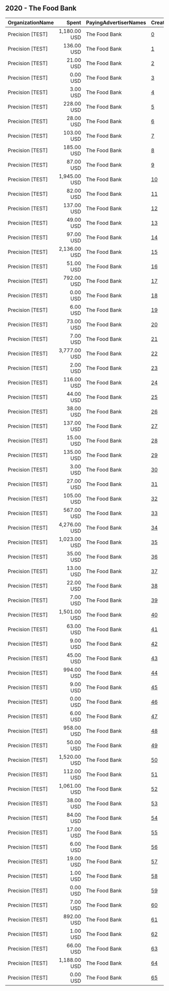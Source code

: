 ## 2020 - The Food Bank 
|OrganizationName|Spent|PayingAdvertiserNames|CreativeUrls|Impressions|Genders|AgeBrackets|CountryCodes|BillingAddresses|CandidateBallotInformation|
|:---|---:|:---|:---|---:|:---|:---|:---|:---|:---|
|Precision [TEST]|1,180.00 USD|The Food Bank|[0](https://www.snap.com/political-ads/asset/efe13aa191ad43a1b235ad306f019eceb2b66c93c2dfe052cabaf528f5181390?mediaType=png)|254,424||18-25||"1121 14th Street NW Suite 700,Washington,20005,US"|List Building|
|Precision [TEST]|136.00 USD|The Food Bank|[1](https://www.snap.com/political-ads/asset/a5b415c4788bedbc47df2c6cd3a397c2d9497e469e461ae1baf2b7d6e7af11e5?mediaType=jpg)|13,252|FEMALE|18+|united states|"1121 14th Street NW Suite 700,Washington,20005,US"|Get Out the Vote|
|Precision [TEST]|21.00 USD|The Food Bank|[2](https://www.snap.com/political-ads/asset/47d32673cc0255fe00369c74817d655b3c8532fbe5ea6c25ea39beefa0da20b1?mediaType=jpg)|2,074|FEMALE|18+|united states|"1121 14th Street NW Suite 700,Washington,20005,US"|Get Out the Vote|
|Precision [TEST]|0.00 USD|The Food Bank|[3](https://www.snap.com/political-ads/asset/e0c02fa50e72e9569b3836e7717c98f4a007c0a5b7b2bf2f6c2c39e93966af4a?mediaType=jpg)|39|FEMALE||united states|"1121 14th Street NW Suite 700,Washington,20005,US"|Get Out the Vote|
|Precision [TEST]|3.00 USD|The Food Bank|[4](https://www.snap.com/political-ads/asset/c997c946cf0bfbd8a3e5ab2c343eacd98654e7221fc657ba96cdc684ad4a7284?mediaType=jpg)|272|FEMALE|18+|united states|"1121 14th Street NW Suite 700,Washington,20005,US"|Get Out the Vote|
|Precision [TEST]|228.00 USD|The Food Bank|[5](https://www.snap.com/political-ads/asset/a5b415c4788bedbc47df2c6cd3a397c2d9497e469e461ae1baf2b7d6e7af11e5?mediaType=jpg)|23,837|FEMALE|18-39|united states|"1121 14th Street NW Suite 700,Washington,20005,US"|Voter Registration|
|Precision [TEST]|28.00 USD|The Food Bank|[6](https://www.snap.com/political-ads/asset/47d32673cc0255fe00369c74817d655b3c8532fbe5ea6c25ea39beefa0da20b1?mediaType=jpg)|2,803|FEMALE||united states|"1121 14th Street NW Suite 700,Washington,20005,US"|Voter Registration|
|Precision [TEST]|103.00 USD|The Food Bank|[7](https://www.snap.com/political-ads/asset/ecf2b24cacad982fefb26f44a31afef78c2f52996624660d19639733f95f4fab?mediaType=jpg)|11,184|FEMALE|18-39|united states|"1121 14th Street NW Suite 700,Washington,20005,US"|Voter Registration|
|Precision [TEST]|185.00 USD|The Food Bank|[8](https://www.snap.com/political-ads/asset/4c5369692ad22721804c2e5464389bd24935afe8502a4c3b5458bd7305409c36?mediaType=jpg)|17,021|FEMALE|18-39|united states|"1121 14th Street NW Suite 700,Washington,20005,US"|Voter Registration|
|Precision [TEST]|87.00 USD|The Food Bank|[9](https://www.snap.com/political-ads/asset/2eef3f0e0b925e764486a6cd7aec031c8184cd74c1e848b514931bb7adb80058?mediaType=jpg)|7,844|FEMALE|18+|united states|"1121 14th Street NW Suite 700,Washington,20005,US"|Voter Registration|
|Precision [TEST]|1,945.00 USD|The Food Bank|[10](https://www.snap.com/political-ads/asset/939d59bd0ef6fda9ac812c57030892b1c0f4c305a7409a52e2501ff1cd215f78?mediaType=jpg)|155,481|FEMALE|17+|united states|"1121 14th Street NW Suite 700,Washington,20005,US"|Voter Registration|
|Precision [TEST]|82.00 USD|The Food Bank|[11](https://www.snap.com/political-ads/asset/4c5369692ad22721804c2e5464389bd24935afe8502a4c3b5458bd7305409c36?mediaType=jpg)|10,721|FEMALE|18-39|united states|"1121 14th Street NW Suite 700,Washington,20005,US"|Voter Registration|
|Precision [TEST]|137.00 USD|The Food Bank|[12](https://www.snap.com/political-ads/asset/168c15573d867d0d3dd7e45ccf7d99a3a80ca96316582b41138178163a4e0839?mediaType=jpg)|13,470|FEMALE|18-39|united states|"1121 14th Street NW Suite 700,Washington,20005,US"|Voter Registration|
|Precision [TEST]|49.00 USD|The Food Bank|[13](https://www.snap.com/political-ads/asset/939d59bd0ef6fda9ac812c57030892b1c0f4c305a7409a52e2501ff1cd215f78?mediaType=jpg)|5,202|FEMALE|18+|united states|"1121 14th Street NW Suite 700,Washington,20005,US"|Get Out the Vote|
|Precision [TEST]|97.00 USD|The Food Bank|[14](https://www.snap.com/political-ads/asset/ecf2b24cacad982fefb26f44a31afef78c2f52996624660d19639733f95f4fab?mediaType=jpg)|9,641|FEMALE|18+|united states|"1121 14th Street NW Suite 700,Washington,20005,US"|Get Out the Vote|
|Precision [TEST]|2,136.00 USD|The Food Bank|[15](https://www.snap.com/political-ads/asset/0a513349a1f53dce5d47ff33b581126b219b032c7947cd3635c80d59c74a158a?mediaType=png)|421,987||18-25||"1121 14th Street NW Suite 700,Washington,20005,US"|List Building|
|Precision [TEST]|51.00 USD|The Food Bank|[16](https://www.snap.com/political-ads/asset/4c5369692ad22721804c2e5464389bd24935afe8502a4c3b5458bd7305409c36?mediaType=jpg)|4,683|FEMALE|18+|united states|"1121 14th Street NW Suite 700,Washington,20005,US"|Get Out the Vote|
|Precision [TEST]|792.00 USD|The Food Bank|[17](https://www.snap.com/political-ads/asset/939d59bd0ef6fda9ac812c57030892b1c0f4c305a7409a52e2501ff1cd215f78?mediaType=jpg)|81,627|FEMALE|18+|united states|"1121 14th Street NW Suite 700,Washington,20005,US"|Voter Registration|
|Precision [TEST]|0.00 USD|The Food Bank|[18](https://www.snap.com/political-ads/asset/ecf2b24cacad982fefb26f44a31afef78c2f52996624660d19639733f95f4fab?mediaType=jpg)|41|FEMALE||united states|"1121 14th Street NW Suite 700,Washington,20005,US"|Get Out the Vote|
|Precision [TEST]|6.00 USD|The Food Bank|[19](https://www.snap.com/political-ads/asset/ecf2b24cacad982fefb26f44a31afef78c2f52996624660d19639733f95f4fab?mediaType=jpg)|666|FEMALE|18-39|united states|"1121 14th Street NW Suite 700,Washington,20005,US"|Get Out the Vote|
|Precision [TEST]|73.00 USD|The Food Bank|[20](https://www.snap.com/political-ads/asset/168c15573d867d0d3dd7e45ccf7d99a3a80ca96316582b41138178163a4e0839?mediaType=jpg)|11,540|FEMALE|18-39|united states|"1121 14th Street NW Suite 700,Washington,20005,US"|Voter Registration|
|Precision [TEST]|7.00 USD|The Food Bank|[21](https://www.snap.com/political-ads/asset/92a01f0e3c1e4f1c5c17a9f0cf6c888c53a96d1722218d130dbc72b9de4d03ff?mediaType=jpg)|798|FEMALE|18+|united states|"1121 14th Street NW Suite 700,Washington,20005,US"|Get Out the Vote|
|Precision [TEST]|3,777.00 USD|The Food Bank|[22](https://www.snap.com/political-ads/asset/4c5369692ad22721804c2e5464389bd24935afe8502a4c3b5458bd7305409c36?mediaType=jpg)|284,784|FEMALE|17+|united states|"1121 14th Street NW Suite 700,Washington,20005,US"|Voter Registration|
|Precision [TEST]|2.00 USD|The Food Bank|[23](https://www.snap.com/political-ads/asset/2eef3f0e0b925e764486a6cd7aec031c8184cd74c1e848b514931bb7adb80058?mediaType=jpg)|224|FEMALE|18+|united states|"1121 14th Street NW Suite 700,Washington,20005,US"|Get Out the Vote|
|Precision [TEST]|116.00 USD|The Food Bank|[24](https://www.snap.com/political-ads/asset/92a01f0e3c1e4f1c5c17a9f0cf6c888c53a96d1722218d130dbc72b9de4d03ff?mediaType=jpg)|11,468|FEMALE|18+|united states|"1121 14th Street NW Suite 700,Washington,20005,US"|Get Out the Vote|
|Precision [TEST]|44.00 USD|The Food Bank|[25](https://www.snap.com/political-ads/asset/168c15573d867d0d3dd7e45ccf7d99a3a80ca96316582b41138178163a4e0839?mediaType=jpg)|4,547|FEMALE|18+|united states|"1121 14th Street NW Suite 700,Washington,20005,US"|Get Out the Vote|
|Precision [TEST]|38.00 USD|The Food Bank|[26](https://www.snap.com/political-ads/asset/939d59bd0ef6fda9ac812c57030892b1c0f4c305a7409a52e2501ff1cd215f78?mediaType=jpg)|6,158|FEMALE|18-39|united states|"1121 14th Street NW Suite 700,Washington,20005,US"|Voter Registration|
|Precision [TEST]|137.00 USD|The Food Bank|[27](https://www.snap.com/political-ads/asset/47d32673cc0255fe00369c74817d655b3c8532fbe5ea6c25ea39beefa0da20b1?mediaType=jpg)|13,637|FEMALE|18-39|united states|"1121 14th Street NW Suite 700,Washington,20005,US"|Voter Registration|
|Precision [TEST]|15.00 USD|The Food Bank|[28](https://www.snap.com/political-ads/asset/e0c02fa50e72e9569b3836e7717c98f4a007c0a5b7b2bf2f6c2c39e93966af4a?mediaType=jpg)|1,842|FEMALE||united states|"1121 14th Street NW Suite 700,Washington,20005,US"|Voter Registration|
|Precision [TEST]|135.00 USD|The Food Bank|[29](https://www.snap.com/political-ads/asset/92a01f0e3c1e4f1c5c17a9f0cf6c888c53a96d1722218d130dbc72b9de4d03ff?mediaType=jpg)|11,947|FEMALE|26-39|united states|"1121 14th Street NW Suite 700,Washington,20005,US"|Get Out the Vote|
|Precision [TEST]|3.00 USD|The Food Bank|[30](https://www.snap.com/political-ads/asset/e0c02fa50e72e9569b3836e7717c98f4a007c0a5b7b2bf2f6c2c39e93966af4a?mediaType=jpg)|450|FEMALE|18-39|united states|"1121 14th Street NW Suite 700,Washington,20005,US"|Get Out the Vote|
|Precision [TEST]|27.00 USD|The Food Bank|[31](https://www.snap.com/political-ads/asset/a5b415c4788bedbc47df2c6cd3a397c2d9497e469e461ae1baf2b7d6e7af11e5?mediaType=jpg)|3,086|FEMALE|18+|united states|"1121 14th Street NW Suite 700,Washington,20005,US"|Get Out the Vote|
|Precision [TEST]|105.00 USD|The Food Bank|[32](https://www.snap.com/political-ads/asset/a5b415c4788bedbc47df2c6cd3a397c2d9497e469e461ae1baf2b7d6e7af11e5?mediaType=jpg)|8,463|FEMALE|26-39|united states|"1121 14th Street NW Suite 700,Washington,20005,US"|Get Out the Vote|
|Precision [TEST]|567.00 USD|The Food Bank|[33](https://www.snap.com/political-ads/asset/47d32673cc0255fe00369c74817d655b3c8532fbe5ea6c25ea39beefa0da20b1?mediaType=jpg)|57,996|FEMALE|18+|united states|"1121 14th Street NW Suite 700,Washington,20005,US"|Voter Registration|
|Precision [TEST]|4,276.00 USD|The Food Bank|[34](https://www.snap.com/political-ads/asset/92a01f0e3c1e4f1c5c17a9f0cf6c888c53a96d1722218d130dbc72b9de4d03ff?mediaType=jpg)|358,390|FEMALE|17+|united states|"1121 14th Street NW Suite 700,Washington,20005,US"|Voter Registration|
|Precision [TEST]|1,023.00 USD|The Food Bank|[35](https://www.snap.com/political-ads/asset/e0c02fa50e72e9569b3836e7717c98f4a007c0a5b7b2bf2f6c2c39e93966af4a?mediaType=jpg)|90,252|FEMALE|18+|united states|"1121 14th Street NW Suite 700,Washington,20005,US"|Voter Registration|
|Precision [TEST]|35.00 USD|The Food Bank|[36](https://www.snap.com/political-ads/asset/47d32673cc0255fe00369c74817d655b3c8532fbe5ea6c25ea39beefa0da20b1?mediaType=jpg)|5,601|FEMALE|18-39|united states|"1121 14th Street NW Suite 700,Washington,20005,US"|Voter Registration|
|Precision [TEST]|13.00 USD|The Food Bank|[37](https://www.snap.com/political-ads/asset/ecf2b24cacad982fefb26f44a31afef78c2f52996624660d19639733f95f4fab?mediaType=jpg)|1,390|FEMALE||united states|"1121 14th Street NW Suite 700,Washington,20005,US"|Voter Registration|
|Precision [TEST]|22.00 USD|The Food Bank|[38](https://www.snap.com/political-ads/asset/168c15573d867d0d3dd7e45ccf7d99a3a80ca96316582b41138178163a4e0839?mediaType=jpg)|2,384|FEMALE||united states|"1121 14th Street NW Suite 700,Washington,20005,US"|Voter Registration|
|Precision [TEST]|7.00 USD|The Food Bank|[39](https://www.snap.com/political-ads/asset/47d32673cc0255fe00369c74817d655b3c8532fbe5ea6c25ea39beefa0da20b1?mediaType=jpg)|901|FEMALE|18-39|united states|"1121 14th Street NW Suite 700,Washington,20005,US"|Get Out the Vote|
|Precision [TEST]|1,501.00 USD|The Food Bank|[40](https://www.snap.com/political-ads/asset/a5b415c4788bedbc47df2c6cd3a397c2d9497e469e461ae1baf2b7d6e7af11e5?mediaType=jpg)|157,419|FEMALE|18+|united states|"1121 14th Street NW Suite 700,Washington,20005,US"|Voter Registration|
|Precision [TEST]|63.00 USD|The Food Bank|[41](https://www.snap.com/political-ads/asset/c997c946cf0bfbd8a3e5ab2c343eacd98654e7221fc657ba96cdc684ad4a7284?mediaType=jpg)|5,239|FEMALE|18+|united states|"1121 14th Street NW Suite 700,Washington,20005,US"|Voter Registration|
|Precision [TEST]|9.00 USD|The Food Bank|[42](https://www.snap.com/political-ads/asset/a5b415c4788bedbc47df2c6cd3a397c2d9497e469e461ae1baf2b7d6e7af11e5?mediaType=jpg)|893|FEMALE|18+|united states|"1121 14th Street NW Suite 700,Washington,20005,US"|Get Out the Vote|
|Precision [TEST]|45.00 USD|The Food Bank|[43](https://www.snap.com/political-ads/asset/e0c02fa50e72e9569b3836e7717c98f4a007c0a5b7b2bf2f6c2c39e93966af4a?mediaType=jpg)|6,533|FEMALE|18-39|united states|"1121 14th Street NW Suite 700,Washington,20005,US"|Voter Registration|
|Precision [TEST]|994.00 USD|The Food Bank|[44](https://www.snap.com/political-ads/asset/168c15573d867d0d3dd7e45ccf7d99a3a80ca96316582b41138178163a4e0839?mediaType=jpg)|100,698|FEMALE|18+|united states|"1121 14th Street NW Suite 700,Washington,20005,US"|Voter Registration|
|Precision [TEST]|9.00 USD|The Food Bank|[45](https://www.snap.com/political-ads/asset/ecf2b24cacad982fefb26f44a31afef78c2f52996624660d19639733f95f4fab?mediaType=jpg)|1,018|FEMALE|18+|united states|"1121 14th Street NW Suite 700,Washington,20005,US"|Get Out the Vote|
|Precision [TEST]|0.00 USD|The Food Bank|[46](https://www.snap.com/political-ads/asset/168c15573d867d0d3dd7e45ccf7d99a3a80ca96316582b41138178163a4e0839?mediaType=jpg)|48|FEMALE||united states|"1121 14th Street NW Suite 700,Washington,20005,US"|Get Out the Vote|
|Precision [TEST]|6.00 USD|The Food Bank|[47](https://www.snap.com/political-ads/asset/4c5369692ad22721804c2e5464389bd24935afe8502a4c3b5458bd7305409c36?mediaType=jpg)|676|FEMALE|18-39|united states|"1121 14th Street NW Suite 700,Washington,20005,US"|Get Out the Vote|
|Precision [TEST]|958.00 USD|The Food Bank|[48](https://www.snap.com/political-ads/asset/69636d86fffe0b47ecf85598cb7afa6543e98fbeab15de180fac729aa0874858?mediaType=png)|198,556||18-25||"1121 14th Street NW Suite 700,Washington,20005,US"|List Building|
|Precision [TEST]|50.00 USD|The Food Bank|[49](https://www.snap.com/political-ads/asset/e0c02fa50e72e9569b3836e7717c98f4a007c0a5b7b2bf2f6c2c39e93966af4a?mediaType=jpg)|5,031|FEMALE|18+|united states|"1121 14th Street NW Suite 700,Washington,20005,US"|Get Out the Vote|
|Precision [TEST]|1,520.00 USD|The Food Bank|[50](https://www.snap.com/political-ads/asset/4c5369692ad22721804c2e5464389bd24935afe8502a4c3b5458bd7305409c36?mediaType=jpg)|143,690|FEMALE|18+|united states|"1121 14th Street NW Suite 700,Washington,20005,US"|Voter Registration|
|Precision [TEST]|112.00 USD|The Food Bank|[51](https://www.snap.com/political-ads/asset/e0c02fa50e72e9569b3836e7717c98f4a007c0a5b7b2bf2f6c2c39e93966af4a?mediaType=jpg)|10,800|FEMALE|18-39|united states|"1121 14th Street NW Suite 700,Washington,20005,US"|Voter Registration|
|Precision [TEST]|1,061.00 USD|The Food Bank|[52](https://www.snap.com/political-ads/asset/76a7fb62847d0691cd65231aebe60453a98f97de4404682f35010194b0f7791c?mediaType=png)|218,545||18-25||"1121 14th Street NW Suite 700,Washington,20005,US"|List Building|
|Precision [TEST]|38.00 USD|The Food Bank|[53](https://www.snap.com/political-ads/asset/ecf2b24cacad982fefb26f44a31afef78c2f52996624660d19639733f95f4fab?mediaType=jpg)|3,447|FEMALE|26-39|united states|"1121 14th Street NW Suite 700,Washington,20005,US"|Get Out the Vote|
|Precision [TEST]|84.00 USD|The Food Bank|[54](https://www.snap.com/political-ads/asset/c997c946cf0bfbd8a3e5ab2c343eacd98654e7221fc657ba96cdc684ad4a7284?mediaType=jpg)|7,716|FEMALE|18-39|united states|"1121 14th Street NW Suite 700,Washington,20005,US"|Voter Registration|
|Precision [TEST]|17.00 USD|The Food Bank|[55](https://www.snap.com/political-ads/asset/4c5369692ad22721804c2e5464389bd24935afe8502a4c3b5458bd7305409c36?mediaType=jpg)|1,643|FEMALE||united states|"1121 14th Street NW Suite 700,Washington,20005,US"|Voter Registration|
|Precision [TEST]|6.00 USD|The Food Bank|[56](https://www.snap.com/political-ads/asset/168c15573d867d0d3dd7e45ccf7d99a3a80ca96316582b41138178163a4e0839?mediaType=jpg)|587|FEMALE|18-39|united states|"1121 14th Street NW Suite 700,Washington,20005,US"|Get Out the Vote|
|Precision [TEST]|19.00 USD|The Food Bank|[57](https://www.snap.com/political-ads/asset/a5b415c4788bedbc47df2c6cd3a397c2d9497e469e461ae1baf2b7d6e7af11e5?mediaType=jpg)|2,152|FEMALE||united states|"1121 14th Street NW Suite 700,Washington,20005,US"|Voter Registration|
|Precision [TEST]|1.00 USD|The Food Bank|[58](https://www.snap.com/political-ads/asset/4c5369692ad22721804c2e5464389bd24935afe8502a4c3b5458bd7305409c36?mediaType=jpg)|83|FEMALE||united states|"1121 14th Street NW Suite 700,Washington,20005,US"|Get Out the Vote|
|Precision [TEST]|0.00 USD|The Food Bank|[59](https://www.snap.com/political-ads/asset/47d32673cc0255fe00369c74817d655b3c8532fbe5ea6c25ea39beefa0da20b1?mediaType=jpg)|51|FEMALE||united states|"1121 14th Street NW Suite 700,Washington,20005,US"|Get Out the Vote|
|Precision [TEST]|7.00 USD|The Food Bank|[60](https://www.snap.com/political-ads/asset/a5b415c4788bedbc47df2c6cd3a397c2d9497e469e461ae1baf2b7d6e7af11e5?mediaType=jpg)|923|FEMALE|18-39|united states|"1121 14th Street NW Suite 700,Washington,20005,US"|Get Out the Vote|
|Precision [TEST]|892.00 USD|The Food Bank|[61](https://www.snap.com/political-ads/asset/aaf5a0841328b85aa70505abd5762fc5d1d0e16afb6c68f108adc2baf668f776?mediaType=png)|182,471||18-25||"1121 14th Street NW Suite 700,Washington,20005,US"|List Building|
|Precision [TEST]|1.00 USD|The Food Bank|[62](https://www.snap.com/political-ads/asset/a5b415c4788bedbc47df2c6cd3a397c2d9497e469e461ae1baf2b7d6e7af11e5?mediaType=jpg)|168|FEMALE||united states|"1121 14th Street NW Suite 700,Washington,20005,US"|Get Out the Vote|
|Precision [TEST]|66.00 USD|The Food Bank|[63](https://www.snap.com/political-ads/asset/a5b415c4788bedbc47df2c6cd3a397c2d9497e469e461ae1baf2b7d6e7af11e5?mediaType=jpg)|9,171|FEMALE|18-39|united states|"1121 14th Street NW Suite 700,Washington,20005,US"|Voter Registration|
|Precision [TEST]|1,188.00 USD|The Food Bank|[64](https://www.snap.com/political-ads/asset/abe7ec390bd22fbde88b2438df74e855bd95fcb6cb9be77dc6214a21386fc41b?mediaType=png)|254,512||18-25||"1121 14th Street NW Suite 700,Washington,20005,US"|List Building|
|Precision [TEST]|0.00 USD|The Food Bank|[65](https://www.snap.com/political-ads/asset/2eef3f0e0b925e764486a6cd7aec031c8184cd74c1e848b514931bb7adb80058?mediaType=jpg)|88|FEMALE||united states|"1121 14th Street NW Suite 700,Washington,20005,US"|Get Out the Vote|
